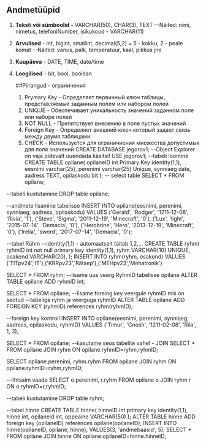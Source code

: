 ## Andmetüüpid
1. **Teksti või sümboolid** - VARCHAR(50), CHAR(3), TEXT
--Näited: nimi, nimetus, telefoniNumber, isikukood - VARCHAR(11)
2. **Arvulised** - int, bigint, smallint, decimal(5,2) = 5 - kokku, 2 - peale komat
--Näited: vanus, palk, temperatuur, kaal, pikkus jne
3. **Kuupäeva** - DATE, TIME, date/time
4. **Loogilised** - bit, bool, boolean

   ##Piirangud - ограничения
   1. Prymary Key - Определяет первичный ключ таблицы, представляемый заданным полем или набором полей
   2. UNIQUE - Обеспечивает уникальность значений заданном поле или наборе полей
   3. NOT NULL - Препятствует внесению в поле пустых значений 
   4. Foreign Key - Определяет внешний ключ который задает связь между двумя таблицами
   5. CHECK - Используется для ограничиения множества допустимых для поля значений
CREATE DATABASE jegorov1;
--Object Explorer on vaja pidevalt uuendada käsitsi!
USE jegorov1;
--tabeli loomine
CREATE TABLE opilane(
	opilaneID int Primary Key identity(1,1),
	eesnimi varchar(25),
	perenimi varchar(25) Unique,
	synniaeg date,
	aadress TEXT,
	opilaskodu bit
);
-- select table
SELECT * FROM opilane;

--tabeli kustutamine 
DROP table opilane;

--andmete lisamine tabelisse
INSERT INTO opilane(eesnimi, perenimi, synniaeg, aadress, opilaskodu)
VALUES ('Gerald', 'Rodger', '1211-12-08', 'Rivia', '1'),
    ('Steve', 'Sigma', '2011-12-19', 'Minecraft', '0'),
    ('Lux', 'light', '2015-07-14', 'Demacia', '0'),
    ('Herobrine', 'Hero', '2013-12-19', 'Minecraft', '0'),
    ('Irelia', 'sword', '2017-07-14', 'Demacia', '0');

--tabel Rühm
--identity(1,1) - automaatselt täitab 1,2,...
CREATE TABLE ryhm(
ryhmID int not null primary key identity(1,1),
ryhm VARCHAR(10) UNIQUE,
osakond VARCHAR(20),
);
INSERT INTO ryhm(ryhm, osakond)
VALUES ('TITpv24','IT'),('KRRpv23','Rätsep'),('MEHpv23','Mehatronik')

SELECT * FROM ryhm;
--lisame uus veerg RyhmID tabelisse opilane
ALTER TABLE opilane ADD ryhmID int;

SELECT * FROM opilane;
--lisame foreing key veergule ryhmID mis on seotud
--tabeliga ryhm ja veerguga ryhmID
ALTER TABLE opilane
ADD FOREIGN KEY (ryhmID) references ryhm(ryhmID);

--foreign key kontroll
INSERT INTO opilane(eesnimi, perenimi, synniaeg, aadress, opilaskodu, ryhmID)
VALUES ('Timur', 'Gnosh', '1211-02-08', 'Riia', 1, 3);

SELECT * FROM opilane;
--kasutame seos tabelite vahel - JOIN
SELECT * FROM opilane JOIN ryhm
ON opilane.ryhmID=ryhm,ryhmID;

SELECT opilane.perenimi, ryhm.ryhm FROM opilane JOIN ryhm
ON opilane.ryhmID=ryhm,ryhmID;

--lihtsaim vaade
SELECT o.perenimi, r.ryhm
FROM opilane o JOIN ryhm r
ON o.ryhmID=r,ryhmID;

--tabeli kustutamine 
DROP table ryhm;

--tabel hinne
CREATE TABLE hinne(
hinneID int primary key identity(1,1),
hinne int, 
opilaneid int,
oppeaine VARCHAR(50)
);
ALTER TABLE hinne
ADD foreign key (opilaneID) references opilane(opilaneID);
INSERT INTO hinne(opilaneID, opilane, hinne),
VALUES(3, 'andmebaasid', 5);
SELECT * FROM opilane JOIN hinne
ON opilane.opilaneID=hinne.hinneID;

